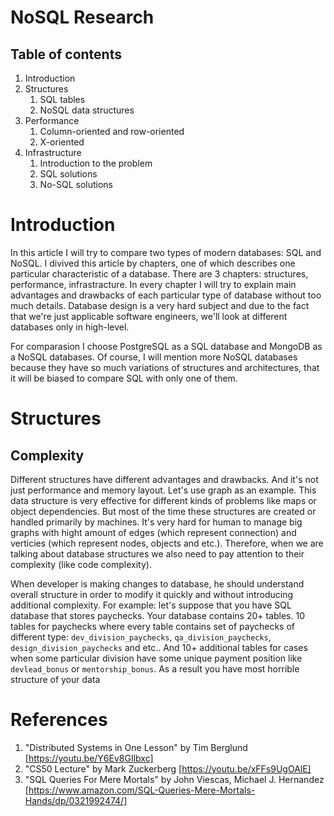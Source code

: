 # NoSQL Research

## Table of contents

 1. Introduction
 1. Structures
    1. SQL tables
    2. NoSQL data structures
 2. Performance
    1. Column-oriented and row-oriented
    2. X-oriented
 3. Infrastructure
    1. Introduction to the problem
    2. SQL solutions
    3. No-SQL solutions
 
# Introduction

In this article I will try to compare two types of modern databases: SQL and NoSQL. I divived this article by chapters, one of which describes one particular characteristic of a database. There are 3 chapters: structures, performance, infrastracture. In every chapter I will try to explain main advantages and drawbacks of each particular type of database without too much details. Database design is a very hard subject and due to the fact that we're just applicable software engineers, we'll look at different databases only in high-level.

For comparasion I choose PostgreSQL as a SQL database and MongoDB as a NoSQL databases. Of course, I will mention more NoSQL databases because they have so much variations of structures and architectures, that it will be biased to compare SQL with only one of them.

# Structures

## Complexity

Different structures have different advantages and drawbacks. And it's not just performance and memory layout. Let's use graph as an example. This data structure is very effective for different kinds of problems like maps or object dependencies. But most of the time these structures are created or handled primarily by machines. It's very hard for human to manage big graphs with hight amount of edges (which represent connection) and verticies (which represent nodes, objects and etc.). Therefore, when we are talking about database structures we also need to pay attention to their complexity (like code complexity).

When developer is making changes to database, he should understand overall structure in order to modify it quickly and without introducing additional complexity. For example: let's suppose that you have SQL database that stores paychecks. Your database contains 20+ tables. 10 tables for paychecks where every table contains set of paychecks of different type: `dev_division_paychecks`, `qa_division_paychecks`, `design_division_paychecks` and etc.. And 10+ additional tables for cases when some particular division have some unique payment position like `devlead_bonus` or `mentorship_bonus`. As a result you have most horrible structure of your data 


# References

 1. "Distributed Systems in One Lesson" by Tim Berglund [https://youtu.be/Y6Ev8GIlbxc]
 2. "CS50 Lecture" by Mark Zuckerberg [https://youtu.be/xFFs9UgOAlE]
 3. "SQL Queries For Mere Mortals" by John Viescas, Michael J. Hernandez [https://www.amazon.com/SQL-Queries-Mere-Mortals-Hands/dp/0321992474/]
